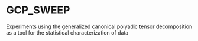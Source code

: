 # GCP_SWEEP
Experiments using the generalized canonical polyadic tensor decomposition as a tool for the statistical characterization of data

